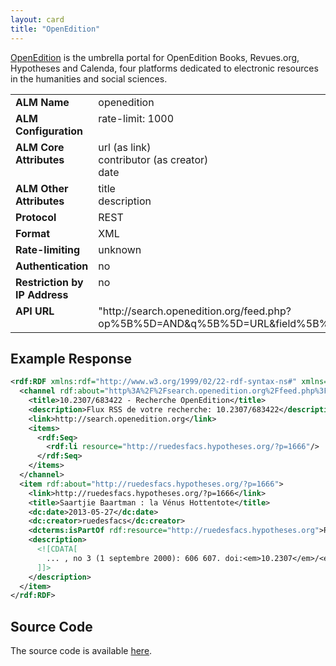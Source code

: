 ```yaml
---
layout: card
title: "OpenEdition"
---
```


[OpenEdition](http://www.openedition.org/) is the umbrella portal for OpenEdition Books, Revues.org, Hypotheses and Calenda, four platforms dedicated to electronic resources in the humanities and social sciences.

<table width=100% border="0" cellspacing="0" cellpadding="0">
<tbody>
<tr>
<td valign="top" width=30%><strong>ALM Name</strong></td>
<td valign="top" width=70%>openedition</td>
</tr>
<tr>
<td valign="top" width=20%><strong>ALM Configuration</strong></td>
<td valign="top" width=80%>rate-limit: 1000</td>
</tr>
<tr>
<td valign="top" width=20%><strong>ALM Core Attributes</strong></td>
<td valign="top" width=80%>url (as link)<br/>contributor (as creator)<br/>date</td>
</tr>
<td valign="top" width=20%><strong>ALM Other Attributes</strong></td>
<td valign="top" width=80%>title<br/>description</td>
</tr>
<tr>
<td valign="top" width=30%><strong>Protocol</strong></td>
<td valign="top" width=70%>REST</td>
</tr>
<tr>
<td valign="top" width=30%><strong>Format</strong></td>
<td valign="top" width=70%>XML</td>
</tr>
<tr>
<td valign="top" width=20%><strong>Rate-limiting</strong></td>
<td valign="top" width=80%>unknown</td>
</tr>
<tr>
<td valign="top" width=20%><strong>Authentication</strong></td>
<td valign="top" width=80%>no</td>
</tr>
<tr>
<td valign="top" width=20%><strong>Restriction by IP Address</strong></td>
<td valign="top" width=80%>no</td>
</tr>
<tr>
<td valign="top" width=20%><strong>API URL</strong></td>
<td valign="top" width=80%>"http://search.openedition.org/feed.php?op%5B%5D=AND&q%5B%5D=URL&field%5B%5D=All&pf=Hypotheses.org"</td>
</tr>
</tbody>
</table>

## Example Response

```xml
<rdf:RDF xmlns:rdf="http://www.w3.org/1999/02/22-rdf-syntax-ns#" xmlns="http://purl.org/rss/1.0/" xmlns:dc="http://purl.org/dc/elements/1.1/" xmlns:dcterms="http://purl.org/dc/terms/">
  <channel rdf:about="http%3A%2F%2Fsearch.openedition.org%2Ffeed.php%3Fop%255B%255D%3DAND%26q%255B%255D%3D10.2307%252F683422%26field%255B%255D%3DAll%26pf%3DHypotheses.org">
    <title>10.2307/683422 - Recherche OpenEdition</title>
    <description>Flux RSS de votre recherche: 10.2307/683422</description>
    <link>http://search.openedition.org</link>
    <items>
      <rdf:Seq>
        <rdf:li resource="http://ruedesfacs.hypotheses.org/?p=1666"/>
      </rdf:Seq>
    </items>
  </channel>
  <item rdf:about="http://ruedesfacs.hypotheses.org/?p=1666">
    <link>http://ruedesfacs.hypotheses.org/?p=1666</link>
    <title>Saartjie Baartman : la Vénus Hottentote</title>
    <dc:date>2013-05-27</dc:date>
    <dc:creator>ruedesfacs</dc:creator>
    <dcterms:isPartOf rdf:resource="http://ruedesfacs.hypotheses.org">Rue des facs</dcterms:isPartOf>
    <description>
      <![CDATA[
        ... , no 3 (1 septembre 2000): 606 607. doi:<em>10.2307</em>/<em>683422</em>. « The Hottentot Venus Is Going Home ». The Journal of Blacks in Higher Education no 35 (1 avril 2002): 63. doi:<em>10.2307</em>/3133845. Vous trouverez toutes ...
      ]]>
    </description>
  </item>
</rdf:RDF>
```

## Source Code
The source code is available [here](https://github.com/articlemetrics/lagotto/blob/master/app/models/sources/openedition.rb).

